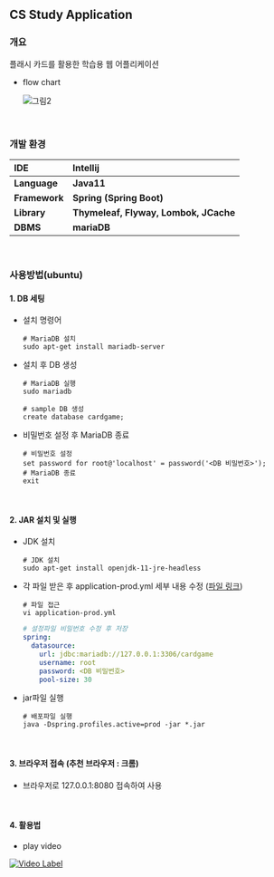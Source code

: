 ## CS Study Application

### 개요

플래시 카드를 활용한 학습용 웹 어플리케이션

* flow chart

  ![그림2](https://user-images.githubusercontent.com/70496139/167802742-31e32850-619b-4e32-a0ac-fed0bea1aa09.png)

<br>

### 개발 환경

|**IDE**| **Intellij** |
| :--- | :------------------- |
| **Language**  | **Java11** |
| **Framework** | **Spring (Spring Boot)** |
|  **Library**  | **Thymeleaf, Flyway, Lombok, JCache** |
|   **DBMS**    | **mariaDB** |

<br>

### 사용방법(ubuntu)

#### 1. DB 세팅

* 설치 명령어

  ```shell
  # MariaDB 설치
  sudo apt-get install mariadb-server
  ```

* 설치 후 DB 생성

  ```shell
  # MariaDB 실행
  sudo mariadb
  ```

  ```mariadb
  # sample DB 생성
  create database cardgame;
  ```

* 비밀번호 설정 후 MariaDB 종료

  ```mariadb
  # 비밀번호 설정
  set password for root@'localhost' = password('<DB 비밀번호>');
  # MariaDB 종료
  exit
  ```

<br>

#### 2. JAR 설치 및 실행

* JDK 설치

  ```shell
  # JDK 설치
  sudo apt-get install openjdk-11-jre-headless
  ```

* 각 파일 받은 후 application-prod.yml 세부 내용 수정 ([파일 링크](https://drive.google.com/drive/folders/1Cxd2qYcyGWRgLwyrqn-nSKp0ay-v7V0V?usp=sharing))

    ```shell
    # 파일 접근
    vi application-prod.yml
    ```

    ```yaml
    # 설정파일 비밀번호 수정 후 저장
    spring:
      datasource:
        url: jdbc:mariadb://127.0.0.1:3306/cardgame
        username: root
        password: <DB 비밀번호>
        pool-size: 30
    ```

* jar파일 실행

    ```shell
    # 배포파일 실행
    java -Dspring.profiles.active=prod -jar *.jar
    ```

<br>

#### 3. 브라우저 접속 (추천 브라우저 : 크롬)

* 브라우저로 127.0.0.1:8080 접속하여 사용

<br>

#### 4. 활용법

* play video

[![Video Label](https://img.youtube.com/vi/8W7sI1XssTI/0.jpg)](https://youtu.be/8W7sI1XssTI)
